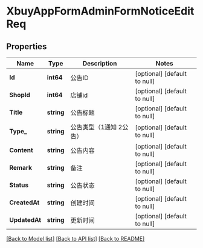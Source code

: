 # XbuyAppFormAdminFormNoticeEditReq

## Properties
Name | Type | Description | Notes
------------ | ------------- | ------------- | -------------
**Id** | **int64** | 公告ID | [optional] [default to null]
**ShopId** | **int64** | 店铺id | [optional] [default to null]
**Title** | **string** | 公告标题 | [optional] [default to null]
**Type_** | **string** | 公告类型（1通知 2公告） | [optional] [default to null]
**Content** | **string** | 公告内容 | [optional] [default to null]
**Remark** | **string** | 备注 | [optional] [default to null]
**Status** | **string** | 公告状态 | [optional] [default to null]
**CreatedAt** | **string** | 创建时间 | [optional] [default to null]
**UpdatedAt** | **string** | 更新时间 | [optional] [default to null]

[[Back to Model list]](../README.md#documentation-for-models) [[Back to API list]](../README.md#documentation-for-api-endpoints) [[Back to README]](../README.md)

